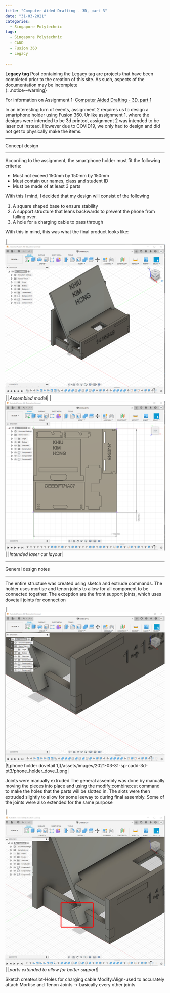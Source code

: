 ```yaml
---
title: "Computer Aided Drafting - 3D, part 3"
date: "31-03-2021"
categories:
  - Singapore Polytechnic
tags:
  - Singapore Polytechnic
  - CADD
  - Fusion 360
  - Legacy

---
```

**Legacy tag** Post containing the Legacy tag are projects that have been completed prior to the creation of this site. As such, aspects of the documentation may be incomplete   
{: .notice--warning}

For information on Assignment 1: <a href="https://khkhiu.github.io/singapore%20polytechnic/sp-cadd-3d-pt1/">Computer Aided Drafting - 3D, part 1</a>

In an interesting turn of events, assignment 2 requires us to design a smartphone holder using Fusion 360. Unlike assignment 1, where the designs were intended to be 3d printed, assignment 2 was intended to be laser cut instead. However due to COVID19, we only had to design and did not get to physically make the items.

***

Concept design

***
According to the assignment, the smartphone holder must fit the following criteria:
- Must not exceed 150mm by 150mm by 150mm
- Must contain our names, class and student ID
- Must be made of at least 3 parts

With this I mind, I decided that my design will consist of the following
1. A square shaped base to ensure stability
2. A support structure that leans backwards to prevent the phone from falling over.
3. A hole for a charging cable to pass through

With this in mind, this was what the final product looks like:

|![phone holder complete](/assets/images/2021-03-31-sp-cadd-3d-pt3/phone_holder_fin.png)|
|<em>Assembled model</em>|
|![phone holder layout](/assets/images/2021-03-31-sp-cadd-3d-pt3/phone_holder_fin_layout.png)|
|<em>Intended laser cut layout</em>|

***

General design notes

***

The entire structure was created using sketch and extrude commands. The holder uses mortise and tenon joints to allow for all component to be connected together. The exception are the front support joints, which uses dovetail joints for connection

|![phone holder dovetail 1](/assets/images/2021-03-31-sp-cadd-3d-pt3/phone_holder_dove_1.png)|![phone holder dovetail 1](/assets/images/2021-03-31-sp-cadd-3d-pt3/phone_holder_dove_1.png|

Joints were manually extruded  The general assembly was done by manually moving the pieces into place and using the modify:combine:cut command to make the holes that the parts will be slotted in. The slots were then extruded slightly to allow for some leeway to during final assembly. Some of the joints were also extended for the same purpose

|![phone holder note](/assets/images/2021-03-31-sp-cadd-3d-pt3/phone_holder_note1.png)|
|<em>parts extended to allow for better support</em>|


Sketch create:slot-Holes for charging cable
Modify:Align-used to accurately attach Mortise and Tenon Joints -> basically every other joints